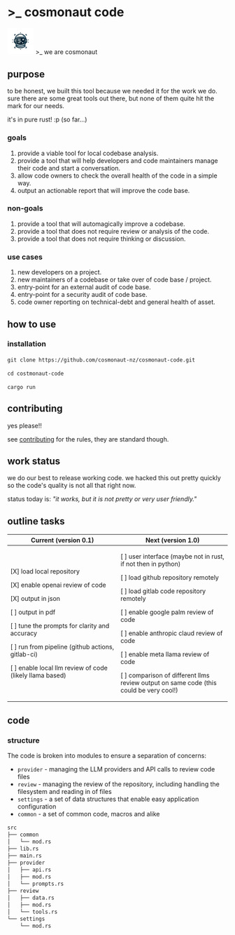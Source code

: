 # >_ cosmonaut code

<img src="assets/img/cosmonaut_logo_trans.png" width="12%" height="12%">
>_ we are cosmonaut

## purpose

to be honest, we built this tool because we needed it for the work we do. sure there are some great tools out there, but none of them quite hit the mark for our needs.

it's in pure rust! :p (so far...)

### goals

1. provide a viable tool for local codebase analysis.
2. provide a tool that will help developers and code maintainers manage their code and start a conversation.
3. allow code owners to check the overall health of the code in a simple way.
4. output an actionable report that will improve the code base.

### non-goals

1. provide a tool that will automagically improve a codebase.
2. provide a tool that does not require review or analysis of the code.
3. provide a tool that does not require thinking or discussion.

### use cases

1. new developers on a project.
2. new maintainers of a codebase or take over of code base / project.
3. entry-point for an external audit of code base.
4. entry-point for a security audit of code base.
5. code owner reporting on technical-debt and general health of asset.

## how to use

### installation

`git clone https://github.com/cosmonaut-nz/cosmonaut-code.git`

`cd costmonaut-code`

`cargo run`

## contributing

yes please!!

see [contributing](CONTRIBUTING.md) for the rules, they are standard though.

## work status

we do our best to release working code. we hacked this out pretty quickly so the code's quality is not all that right now.

status today is: *"it works, but it is not pretty or very user friendly."*

## outline tasks

<table>
  <thead>
    <tr>
      <th width="50%"> Current (version 0.1)</th>
      <th width="50%">Next (version 1.0)</th>
    </tr>
  </thead>
  <tbody>
  <tr width="100%">
<td>

[X] load local repository

[X] enable openai review of code

[X] output in json

[ ] output in pdf

[ ] tune the prompts for clarity and accuracy

[ ] run from pipeline (github actions, gitlab-ci)

[ ] enable local llm review of code (likely llama based)

</td>
<td>

[ ] user interface (maybe not in rust, if not then in python)

[ ] load github repository remotely

[ ] load gitlab code repository remotely

[ ] enable google palm review of code

[ ] enable anthropic claud review of code

[ ] enable meta llama review of code

[ ] comparison of different llms review output on same code (this could be very cool!)

</td>
</tr>

  </tbody>
</table>

## code

### structure

The code is broken into modules to ensure a separation of concerns:

- `provider` - managing the LLM providers and API calls to review code files
- `review` - managing the review of the repository, including handling the filesystem and reading in of files
- `settings` - a set of data structures that enable easy application configuration
- `common` - a set of common code, macros and alike

```plaintext
src
├── common
│   └── mod.rs
├── lib.rs
├── main.rs
├── provider
│   ├── api.rs
│   ├── mod.rs
│   └── prompts.rs
├── review
│   ├── data.rs
│   ├── mod.rs
│   └── tools.rs
└── settings
    └── mod.rs
```
